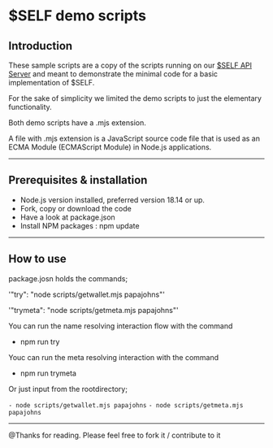 # $SELF demo scripts 

## Introduction

These sample scripts are a copy of the scripts running on our [ $SELF API Server](https://www.self-api.com) and meant to demonstrate the minimal code for a basic implementation of $SELF.

For the sake of simplicity we limited the demo scripts to just the elementary functionality.

Both demo scripts have a .mjs extension.

A file with .mjs extension is a JavaScript source code file that is used as an ECMA Module (ECMAScript Module) in Node.js applications. 

- - -

## Prerequisites & installation

- Node.js version installed, preferred version 18.14 or up.
- Fork, copy or download the code
- Have a look at package.json 
- Install NPM packages : npm update

- - -

## How to use

package.josn holds the commands; 

'"try": "node scripts/getwallet.mjs papajohns"'

'"trymeta": "node scripts/getmeta.mjs papajohns"'


You can run the name resolving interaction flow with the command
- npm run try

Youc can run the meta resolving interaction with the command
- npm run trymeta

Or just input from the rootdirectory;

`- node scripts/getwallet.mjs papajohns`
`- node scripts/getmeta.mjs papajohns`

- - -
 
 @Thanks for reading. Please feel free to fork it / contribute to it 

